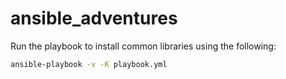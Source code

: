 # ansible_adventures

Run the playbook to install common libraries using the following:
```bash
ansible-playbook -v -K playbook.yml
```
